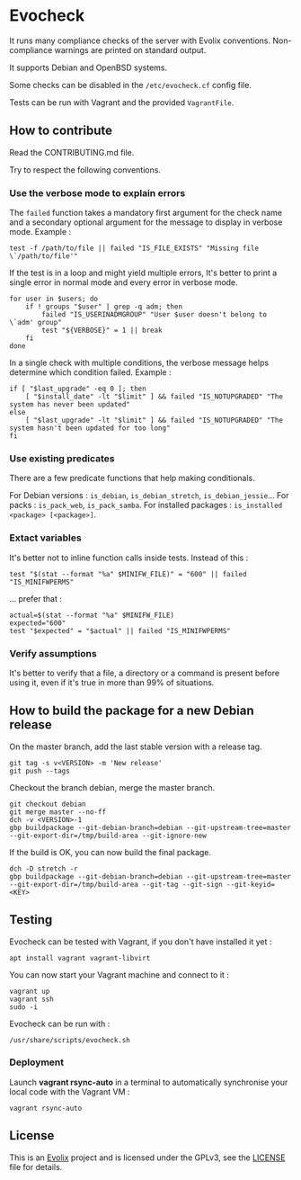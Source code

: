 # Evocheck

It runs many compliance checks of the server with Evolix conventions.
Non-compliance warnings are printed on standard output.

It supports Debian and OpenBSD systems.

Some checks can be disabled in the `/etc/evocheck.cf` config file.

Tests can be run with Vagrant and the provided `VagrantFile`.

## How to contribute

Read the CONTRIBUTING.md file.

Try to respect the following conventions.

### Use the verbose mode to explain errors

The `failed` function takes a mandatory first argument for the check name and a secondary optional argument for the message to display in verbose mode. Example :

```shell
test -f /path/to/file || failed "IS_FILE_EXISTS" "Missing file \`/path/to/file'"
```

If the test is in a loop and might yield multiple errors, It's better to print a single error in normal mode and every error in verbose mode.

```shell
for user in $users; do
    if ! groups "$user" | grep -q adm; then
        failed "IS_USERINADMGROUP" "User $user doesn't belong to \`adm' group"
        test "${VERBOSE}" = 1 || break
    fi
done
```

In a single check with multiple conditions, the verbose message helps determine which condition failed. Example :

```shell
if [ "$last_upgrade" -eq 0 ]; then
    [ "$install_date" -lt "$limit" ] && failed "IS_NOTUPGRADED" "The system has never been updated"
else
    [ "$last_upgrade" -lt "$limit" ] && failed "IS_NOTUPGRADED" "The system hasn't been updated for too long"
fi
```

### Use existing predicates

There are a few predicate functions that help making conditionals.

For Debian versions : `is_debian`, `is_debian_stretch`, `is_debian_jessie`…
For packs : `is_pack_web`, `is_pack_samba`.
For installed packages : `is_installed <package> [<package>]`.

### Extact variables

It's better not to inline function calls inside tests. Instead of this :

```shell
test "$(stat --format "%a" $MINIFW_FILE)" = "600" || failed "IS_MINIFWPERMS"
```

… prefer that :

```shell
actual=$(stat --format "%a" $MINIFW_FILE)
expected="600"
test "$expected" = "$actual" || failed "IS_MINIFWPERMS"
```

### Verify assumptions

It's better to verify that a file, a directory or a command is present before using it, even if it's true in more than 99% of situations.

## How to build the package for a new Debian release

On the master branch, add the last stable version with a release tag.
```
git tag -s v<VERSION> -m 'New release'
git push --tags
```

Checkout the branch debian, merge the master branch.

```
git checkout debian
git merge master --no-ff
dch -v <VERSION>-1
gbp buildpackage --git-debian-branch=debian --git-upstream-tree=master --git-export-dir=/tmp/build-area --git-ignore-new
```

If the build is OK, you can now build the final package.

```
dch -D stretch -r
gbp buildpackage --git-debian-branch=debian --git-upstream-tree=master --git-export-dir=/tmp/build-area --git-tag --git-sign --git-keyid=<KEY>
```

## Testing

Evocheck can be tested with Vagrant, if you don't have installed it yet :

~~~
apt install vagrant vagrant-libvirt
~~~

You can now start your Vagrant machine and connect to it :

~~~
vagrant up
vagrant ssh
sudo -i
~~~

Evocheck can be run with :

~~~
/usr/share/scripts/evocheck.sh
~~~

### Deployment

Launch **vagrant rsync-auto** in a terminal to automatically synchronise
your local code with the Vagrant VM :

~~~
vagrant rsync-auto
~~~

## License

This is an [Evolix](https://evolix.com) project and is licensed
under the GPLv3, see the [LICENSE](LICENSE) file for details.
